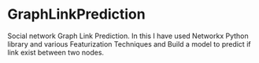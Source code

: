 # GraphLinkPrediction
Social network Graph Link Prediction.
In this I have used Networkx Python library and various Featurization Techniques and Build a model to predict if link exist between two nodes. 

